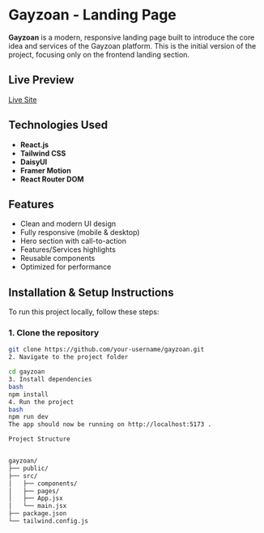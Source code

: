 # Gayzoan - Landing Page

**Gayzoan** is a modern, responsive landing page built to introduce the core idea and services of the Gayzoan platform. This is the initial version of the project, focusing only on the frontend landing section.

##  Live Preview

[Live Site](https://go-zayaan.vercel.app/)

## Technologies Used

- **React.js**
- **Tailwind CSS**
- **DaisyUI**
- **Framer Motion** 
- **React Router DOM**

## Features

- Clean and modern UI design
- Fully responsive (mobile & desktop)
- Hero section with call-to-action
- Features/Services highlights
- Reusable components
- Optimized for performance

##  Installation & Setup Instructions

To run this project locally, follow these steps:

### 1. Clone the repository

```bash
git clone https://github.com/your-username/gayzoan.git
2. Navigate to the project folder

cd gayzoan
3. Install dependencies
bash
npm install
4. Run the project
bash
npm run dev
The app should now be running on http://localhost:5173 .

Project Structure


gayzoan/
├── public/
├── src/
│   ├── components/
│   ├── pages/
│   ├── App.jsx
│   └── main.jsx
├── package.json
└── tailwind.config.js
